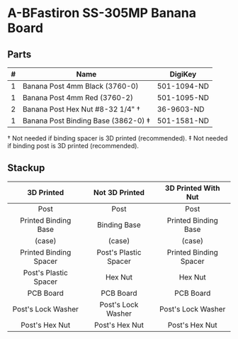 # A-BFastiron SS-305MP Banana Board

## Parts

| #  | Name                                 | DigiKey                  |
|---:|--------------------------------------|--------------------------|
|  1 | Banana Post 4mm Black (3760-0)       | ‎501-1094-ND‎              |
|  1 | Banana Post 4mm Red (3760-2)         | ‎501-1095-ND‎              |
|  2 | Banana Post Hex Nut #8-32 1/4"     † | 36-9603-ND               |
|  1 | Banana Post Binding Base (3862-0)  ‡ | 501-1581-ND              |

† Not needed if binding spacer is 3D printed (recommended).
‡ Not needed if binding post is 3D printed (recommended).

## Stackup

| 3D Printed             | Not 3D Printed         | 3D Printed With Nut    |
|:----------------------:|:----------------------:|:----------------------:|
| Post                   | Post                   | Post                   |
| Printed Binding Base   | Binding Base           | Printed Binding Base   |
| (case)                 | (case)                 | (case)                 |
| Printed Binding Spacer | Post's Plastic Spacer  | Printed Binding Spacer |
| Post's Plastic Spacer  | Hex Nut                | Hex Nut                |
| PCB Board              | PCB Board              | PCB Board              |
| Post's Lock Washer     | Post's Lock Washer     | Post's Lock Washer     |
| Post's Hex Nut         | Post's Hex Nut         | Post's Hex Nut         |
